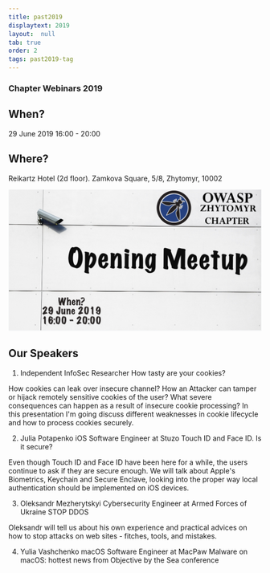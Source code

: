 ```yaml
---
title: past2019
displaytext: 2019
layout:  null
tab: true
order: 2
tags: past2019-tag
---
```

### Chapter Webinars 2019

## When?
29 June 2019
16:00 - 20:00

## Where?
Reikartz Hotel (2d floor). Zamkova Square, 5/8, Zhytomyr, 10002

![OWASP ZHYTOMYR 2019](assets/images/meetup/owM2019.png "OWASP Zhytomyr 2019")

## Our Speakers

1. Independent InfoSec Researcher
How tasty are your cookies?

How cookies can leak over insecure channel? How an Attacker can tamper or hijack remotely sensitive cookies of the user? What severe consequences can happen as a result of insecure cookie processing? In this presentation I'm going discuss different weaknesses in cookie lifecycle and how to process cookies securely.

2. Julia Potapenko
iOS Software Engineer at Stuzo
Touch ID and Face ID. Is it secure?

Even though Touch ID and Face ID have been here for a while, the users continue to ask if they are secure enough. We will talk about Apple's Biometrics, Keychain and Secure Enclave, looking into the proper way local authentication should be implemented on iOS devices.

3. Oleksandr Mezherytskyi
Cybersecurity Engineer at Armed Forces of Ukraine
STOP DDOS

Oleksandr will tell us about his own experience and practical advices on how to stop attacks on web sites - fitches, tools, and mistakes.

4. Yulia Vashchenko
macOS Software Engineer at MacPaw
Malware on macOS: hottest news from Objective by the Sea conference

